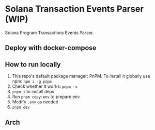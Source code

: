 # Solana Transaction Events Parser (WIP)

Solana Program Transactions Events Parser.

## Deploy with docker-compose

## How to run locally
1. This repo's default package manager: PnPM. To install it globally use npm: `npm i -g pnpm`
2. Check whether it works: `pnpm -v`
3. `pnpm i` to install deps
4. Run `pnpm copy:env` to prepare env
5. Modify `.env` as needed
6. `pnpm dev`

## Arch




